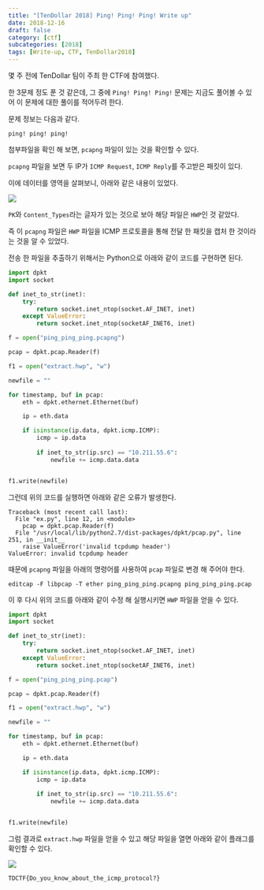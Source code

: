 ```yaml
---
title: "[TenDollar 2018] Ping! Ping! Ping! Write up"
date: 2018-12-16
draft: false
category: [ctf]
subcategories: [2018]
tags: [Write-up, CTF, TenDollar2018]
---
```


몇 주 전에 TenDollar 팀이 주최 한 CTF에 참여했다.  

한 3문제 정도 푼 것 같은데, 그 중에 `Ping! Ping! Ping!` 문제는 지금도 풀어볼 수 있어 이 문제에 대한 풀이를 적어두려 한다.  

<!--more-->

문제 정보는 다음과 같다.  

```
ping! ping! ping!
```

첨부파일을 확인 해 보면, `pcapng` 파일이 있는 것을 확인할 수 있다.  

`pcapng` 파일을 보면 두 IP가 `ICMP Request`, `ICMP Reply`를 주고받은 패킷이 있다.  

이에 데이터를 영역을 살펴보니, 아래와 같은 내용이 있었다.  

![](/images/CTF/TenDollar2018/ping_ping_ping/ping_01.png)

`PK`와 `Content_Types`라는 글자가 있는 것으로 보아 해당 파일은 `HWP`인 것 같았다.  

즉 이 `pcapng` 파일은 `HWP` 파일을 ICMP 프로토콜을 통해 전달 한 패킷을 캡처 한 것이라는 것을 알 수 있었다.  

전송 한 파일을 추출하기 위해서는 Python으로 아래와 같이 코드를 구현하면 된다.  

```python
import dpkt
import socket

def inet_to_str(inet):
	try:
		return socket.inet_ntop(socket.AF_INET, inet)
	except ValueError:
		return socket.inet_ntop(socketAF_INET6, inet)

f = open("ping_ping_ping.pcapng")

pcap = dpkt.pcap.Reader(f)

f1 = open("extract.hwp", "w")

newfile = ""

for timestamp, buf in pcap:
	eth = dpkt.ethernet.Ethernet(buf)

	ip = eth.data

	if isinstance(ip.data, dpkt.icmp.ICMP):
		icmp = ip.data
		
		if inet_to_str(ip.src) == "10.211.55.6":
			newfile += icmp.data.data


f1.write(newfile)
```

그런데 위의 코드를 실행하면 아래와 같은 오류가 발생한다.  

```
Traceback (most recent call last):
  File "ex.py", line 12, in <module>
    pcap = dpkt.pcap.Reader(f)
  File "/usr/local/lib/python2.7/dist-packages/dpkt/pcap.py", line 251, in __init__
    raise ValueError('invalid tcpdump header')
ValueError: invalid tcpdump header
```

때문에 `pcapng` 파일을 아래의 명령어를 사용하여 `pcap` 파일로 변경 해 주어야 한다.  

```
editcap -F libpcap -T ether ping_ping_ping.pcapng ping_ping_ping.pcap
```

이 후 다시 위의 코드를 아래와 같이 수정 해 실행시키면 `HWP` 파일을 얻을 수 있다.  

```python
import dpkt
import socket

def inet_to_str(inet):
	try:
		return socket.inet_ntop(socket.AF_INET, inet)
	except ValueError:
		return socket.inet_ntop(socketAF_INET6, inet)

f = open("ping_ping_ping.pcap")

pcap = dpkt.pcap.Reader(f)

f1 = open("extract.hwp", "w")

newfile = ""

for timestamp, buf in pcap:
	eth = dpkt.ethernet.Ethernet(buf)

	ip = eth.data

	if isinstance(ip.data, dpkt.icmp.ICMP):
		icmp = ip.data
		
		if inet_to_str(ip.src) == "10.211.55.6":
			newfile += icmp.data.data


f1.write(newfile)
```

그럼 결과로 `extract.hwp` 파일을 얻을 수 있고 해당 파일을 열면 아래와 같이 플래그를 확인할 수 있다.  

![](/images/CTF/TenDollar2018/ping_ping_ping/ping_02.png)

```
TDCTF{Do_you_know_about_the_icmp_protocol?}
```
